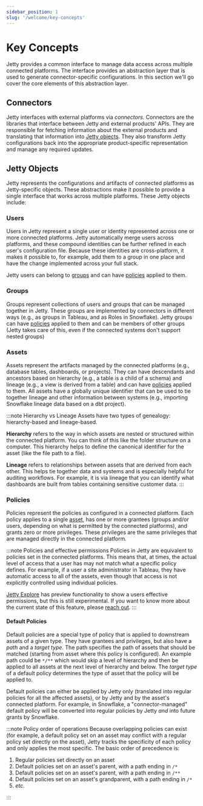 ```yaml
---
sidebar_position: 1
slug: '/welcome/key-concepts'
---
```


# Key Concepts

Jetty provides a common interface to manage data access across multiple connected platforms. The interface provides an abstraction layer that is used to generate connector-specific configurations. In this section we'll go cover the core elements of this abstraction layer.

## Connectors

Jetty interfaces with external platforms via _connectors_. Connectors are the libraries that interface between Jetty and external products' APIs. They are responsible for fetching information about the external products and translating that information into [Jetty objects](#jetty-objects). They also transform Jetty configurations back into the appropriate product-specific representation and manage any required updates.

## Jetty Objects

Jetty represents the configurations and artifacts of connected platforms as Jetty-specific objects. These abstractions make it possible to provide a single interface that works across multiple platforms. These Jetty objects include:

### Users

Users in Jetty represent a single user or identity represented across one or more connected platforms. Jetty automatically merge users across platforms, and these compound identities can be further refined in each user's configuration file. Because these identities are cross-platform, it makes it possible to, for example, add them to a group in one place and have the change implemented across your full stack.

Jetty users can belong to [groups](#groups) and can have [policies](#policies) applied to them.

### Groups

Groups represent collections of users and groups that can be managed together in Jetty. These groups are implemented by connectors in different ways (e.g., as groups in Tableau, and as Roles in Snowflake). Jetty groups can have [policies](#policies) applied to them and can be members of other groups (Jetty takes care of this, even if the connected systems don't support nested groups)

### Assets

Assets represent the artifacts managed by the connected platforms (e.g., database tables, dashboards, or projects). They can have descendants and ancestors based on hierarchy (e.g., a table is a child of a schema) and lineage (e.g., a view is derived from a table) and can have [policies](#policies) applied to them. All assets have a globally unique identifier that can be used to tie together lineage and other information between systems (e.g., importing Snowflake lineage data based on a dbt project).

:::note Hierarchy vs Lineage
Assets have two types of genealogy: hierarchy-based and lineage-based.

**Hierarchy** refers to the way in which assets are nested or structured within the connected platform. You can think of this like the folder structure on a computer. This hierarchy helps to define the canonical identifier for the asset (like the file path to a file).

**Lineage** refers to relationships between assets that are derived from each other. This helps tie together data and systems and is especially helpful for auditing workflows. For example, it is via lineage that you can identify what dashboards are built from tables containing sensitive customer data.
:::

### Policies

Policies represent the policies as configured in a connected platform. Each policy applies to a single [asset](#assets), has one or more grantees (groups and/or users, depending on what is permitted by the connected platforms), and grants zero or more privileges. These privileges are the same privileges that are managed directly in the connected platform.

:::note Policies and effective permissions
Policies in Jetty are equivalent to policies set in the connected platforms. This means that, at times, the actual level of access that a user has may not match what a specific policy defines. For example, if a user a site administrator in Tableau, they have automatic access to all of the assets, even though that access is not explicitly controlled using individual policies.

[Jetty Explore](../cli/explore) has preview functionality to show a users effective permissions, but this is still experimental. If you want to know more about the current state of this feature, please [reach out](mailto:product@get-jetty.com).
:::

#### Default Policies

Default policies are a special type of policy that is applied to downstream assets of a given type. They have grantees and privileges, but also have a _path_ and a _target type_. The path specifies the path of assets that should be matched (starting from asset where this policy is configured). An example path could be `*/**` which would skip a level of hierarchy and then be applied to all assets at the next level of hierarchy and below. The _target type_ of a default policy determines the type of asset that the policy will be applied to.

Default policies can either be applied by Jetty only (translated into regular policies for all the affected assets), or by Jetty and by the asset's connected platform. For example, in Snowflake, a "connector-managed" default policy will be converted into regular policies by Jetty _and_ into future grants by Snowflake.

:::note Policy order of operations
Because overlapping policies can exist (for example, a default policy set on an asset may conflict with a regular policy set directly on the asset), Jetty tracks the specificity of each policy and only applies the most specific. The basic order of precedence is:

1. Regular policies set directly on an asset
1. Default policies set on an asset's parent, with a path ending in `/*`
1. Default policies set on an asset's parent, with a path ending in `/**`
1. Default policies set on an asset's grandparent, with a path ending in `/*`
1. _etc._

:::

